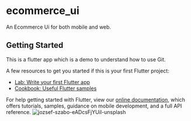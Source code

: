 # ecommerce_ui

An Ecommerce Ui for both mobile and web.

## Getting Started

This is a flutter app which is a demo to understand how to use Git.

A few resources to get you started if this is your first Flutter project:

- [Lab: Write your first Flutter app](https://flutter.dev/docs/get-started/codelab)
- [Cookbook: Useful Flutter samples](https://flutter.dev/docs/cookbook)

For help getting started with Flutter, view our
[online documentation](https://flutter.dev/docs), which offers tutorials,
samples, guidance on mobile development, and a full API reference.
![jozsef-szabo-eADcsFjYUiI-unsplash](https://user-images.githubusercontent.com/58341250/156773127-3acac7f8-346b-4036-88b4-2b808bf67f31.jpg)
